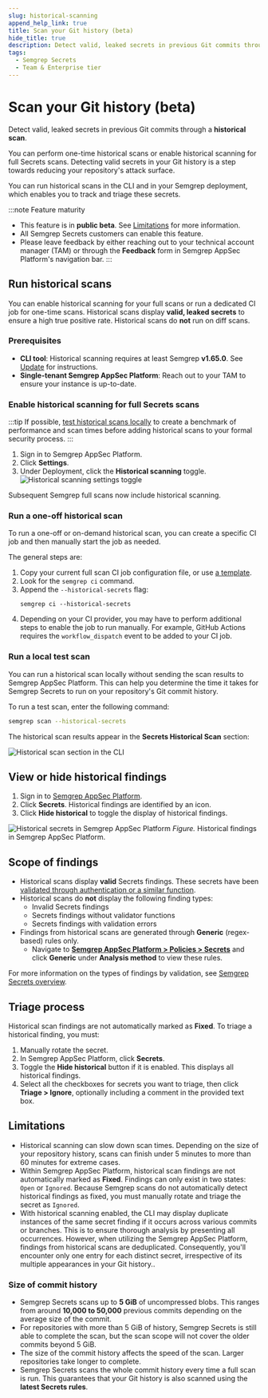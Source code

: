 ```yaml
---
slug: historical-scanning
append_help_link: true
title: Scan your Git history (beta)
hide_title: true
description: Detect valid, leaked secrets in previous Git commits through a historical scan.
tags:
  - Semgrep Secrets
  - Team & Enterprise tier
---
```


# Scan your Git history (beta)

Detect valid, leaked secrets in previous Git commits through a **historical scan**.

You can perform one-time historical scans or enable historical scanning for full Secrets scans. Detecting valid secrets in your Git history is a step towards reducing your repository's attack surface.

You can run historical scans in the CLI and in your Semgrep deployment, which enables you to track and triage these secrets.

:::note Feature maturity
- This feature is in **public beta**. See [Limitations](#limitations) for more information.
- All Semgrep Secrets customers can enable this feature.
- Please leave feedback by either reaching out to your technical account manager (TAM) or through the **<i class="fa-solid fa-bullhorn"></i> Feedback** form in Semgrep AppSec Platform's navigation bar.
:::

## Run historical scans

You can enable historical scanning for your full scans or run a dedicated CI job for one-time scans. Historical scans display **valid, leaked secrets** to ensure a high true positive rate. Historical scans do **not** run on diff scans.

### Prerequisites

- **CLI tool**: Historical scanning requires at least Semgrep **v1.65.0**. See [Update](/update/) for instructions.
- **Single-tenant Semgrep AppSec Platform**: Reach out to your TAM to ensure your instance is up-to-date.

### Enable historical scanning for full Secrets scans

:::tip
If possible, [test historical scans locally](#run-a-local-test-scan) to create a benchmark of performance and scan times before adding historical scans to your formal security process.
:::

1. Sign in to Semgrep AppSec Platform.
1. Click **<i class="fa-solid fa-gear"></i> Settings**.
1. Under Deployment, click the **<i class="fa-solid fa-toggle-large-on"></i> Historical scanning** toggle.
![Historical scanning settings toggle](/img/historical-scanning-settings.png#md-width)

Subsequent Semgrep full scans now include historical scanning.

### Run a one-off historical scan

To run a one-off or on-demand historical scan, you can create a specific CI job and then manually start the job as needed.

The general steps are:

1. Copy your current full scan CI job configuration file, or use [a template](/semgrep-ci/sample-ci-configs/).
1. Look for the `semgrep ci` command.
1. Append the `--historical-secrets` flag:
    ```
    semgrep ci --historical-secrets
    ```
1. Depending on your CI provider, you may have to perform additional steps to enable the job to run manually. For example, GitHub Actions requires the `workflow_dispatch` event to be added to your CI job.

### Run a local test scan

You can run a historical scan locally without sending the scan results to Semgrep AppSec Platform. This can help you determine the time it takes for Semgrep Secrets to run on your repository's Git commit history.

To run a test scan, enter the following command:

```bash
semgrep scan --historical-secrets
```

The historical scan results appear in the **Secrets Historical Scan** section:

![Historical scan section in the CLI](/img/historical-scans-cli.png#md-width)

## View or hide historical findings

1. Sign in to [<i class="fas fa-external-link fa-xs"></i> Semgrep AppSec Platform](https://semgrep.dev/login).
1. Click **<i class="fa-solid fa-key"></i> Secrets**. Historical findings are identified by an **<i class="fa-solid fa-hourglass-half"></i>** icon.
1. Click **<i class="fa-solid fa-hourglass-half"></i> Hide historical** to toggle the display of historical findings.

![Historical secrets in Semgrep AppSec Platform](/img/historical-secrets-scp.png)
*Figure.* Historical findings in Semgrep AppSec Platform.

## Scope of findings

- Historical scans display **valid** Secrets findings. These secrets have been [validated through authentication or a similar function](/semgrep-secrets/conceptual-overview/#validate-secrets).
- Historical scans do **not** display the following finding types:
    - Invalid Secrets findings
    - Secrets findings without validator functions
    - Secrets findings with validation errors
- Findings from historical scans are generated through **Generic** (regex-based) rules only.
    - Navigate to **[<i class="fas fa-external-link fa-xs"></i> Semgrep AppSec Platform > Policies > Secrets](https://semgrep.dev/orgs/-/policies/secrets?analysis-method=generic)** and click **Generic** under **Analysis method** to view these rules.

For more information on the types of findings by validation, see [Semgrep Secrets overview](/semgrep-secrets/conceptual-overview/#validate-secrets).

## Triage process

Historical scan findings are not automatically marked as **Fixed**. To triage a historical finding, you must:

1. Manually rotate the secret.
1. In Semgrep AppSec Platform, click **Secrets**.
1. Toggle the **Hide historical** button if it is enabled. This displays all historical findings.
1. Select all the checkboxes for secrets you want to triage, then click **Triage > Ignore**, optionally including a comment in the provided text box.

## Limitations

- Historical scanning can slow down scan times. Depending on the size of your repository history, scans can finish under 5 minutes to more than 60 minutes for extreme cases.
- Within Semgrep AppSec Platform, historical scan findings are not automatically marked as **Fixed**. Findings can only exist in two states: `Open` or `Ignored`. Because Semgrep scans do not automatically detect historical findings as fixed, you must manually rotate and triage the secret as `Ignored`.
- With historical scanning enabled, the CLI may display duplicate instances of the same secret finding if it occurs across various commits or branches. This is to ensure thorough analysis by presenting all occurrences. However, when utilizing the Semgrep AppSec Platform, findings from historical scans are deduplicated. Consequently, you'll encounter only one entry for each distinct secret, irrespective of its multiple appearances in your Git history..

### Size of commit history

- Semgrep Secrets scans up to **5 GiB** of uncompressed blobs. This ranges from around **10,000 to 50,000** previous commits depending on the average size of the commit.
- For repositories with more than 5 GiB of history, Semgrep Secrets is still able to complete the scan, but the scan scope will not cover the older commits beyond 5 GiB.
- The size of the commit history affects the speed of the scan. Larger repositories take longer to complete.
- Semgrep Secrets scans the whole commit history every time a full scan is run. This guarantees that your Git history is also scanned using the **latest Secrets rules**.
